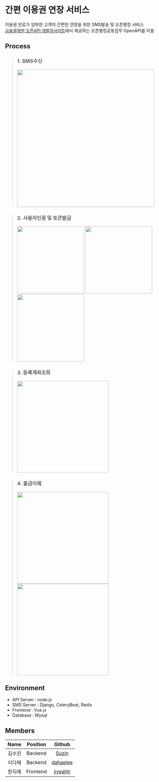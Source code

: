 # 간편 이용권 연장 서비스
이용권 만료가 임박한 고객의 간편한 연장을 위한 SMS발송 및 오픈뱅킹 서비스   
[금융결제원 오픈API 개발자사이트](https://developers.kftc.or.kr/dev)에서 제공하는 오픈뱅킹공동업무 OpenAPI를 이용

## Process
> ### 1. SMS수신
> <img src = "https://user-images.githubusercontent.com/53745427/116683300-56e19d80-a9ea-11eb-8858-12da26495885.jpg" width ="450">

> ### 2. 사용자인증 및 토큰발급
> <img src = "https://user-images.githubusercontent.com/53745427/116681050-67444900-a9e7-11eb-92c7-7a73e47b0c83.png" width ="220"> <img src = "https://user-images.githubusercontent.com/53745427/116681053-68757600-a9e7-11eb-9503-c3d934266c36.png" width ="220"> <img src = "https://user-images.githubusercontent.com/53745427/116681054-68757600-a9e7-11eb-8113-ee85beda4072.png" width ="220">

> ### 3. 등록계좌조회
> <img src = "https://user-images.githubusercontent.com/53745427/116679117-1a5f7300-a9e5-11eb-8f1e-f520b42f524f.png" width ="300">

> ### 4. 출금이체
> <img src = "https://user-images.githubusercontent.com/53745427/116679113-192e4600-a9e5-11eb-8acb-6094c8d7ae4d.png" width ="300"> <img src = "https://user-images.githubusercontent.com/53745427/116679114-19c6dc80-a9e5-11eb-9d7e-8861f6ccfff0.png" width ="300">

## Environment
- API Server : node.js
- SMS Server : Django, CeleryBeat, Redis
- Frontend : Vue.js
- Database : Mysql

## Members
|  <center>Name</center> |  <center>Position</center> |  <center>Github</center> |
|:--------:|:--------:|:--------:|
| 김수진 | <center>Backend</center> |[Suzin](https://github.com/sujinee0010)|
| 이다해 | <center>Backend</center> |[dahaelee](https://github.com/dahaelee)|
| 한지예 | <center>Frontend</center> |[jiyeahh](https://github.com/jiyeahh) |
